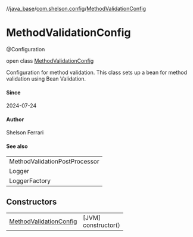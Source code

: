 //[java_base](../../../index.md)/[com.shelson.config](../index.md)/[MethodValidationConfig](index.md)

# MethodValidationConfig

@Configuration

open class [MethodValidationConfig](index.md)

Configuration for method validation. This class sets up a bean for method validation using Bean Validation.

#### Since

2024-07-24

#### Author

Shelson Ferrari

#### See also

| |
|---|
| MethodValidationPostProcessor |
| Logger |
| LoggerFactory |

## Constructors

| | |
|---|---|
| [MethodValidationConfig](-method-validation-config.md) | [JVM]<br>constructor() |
